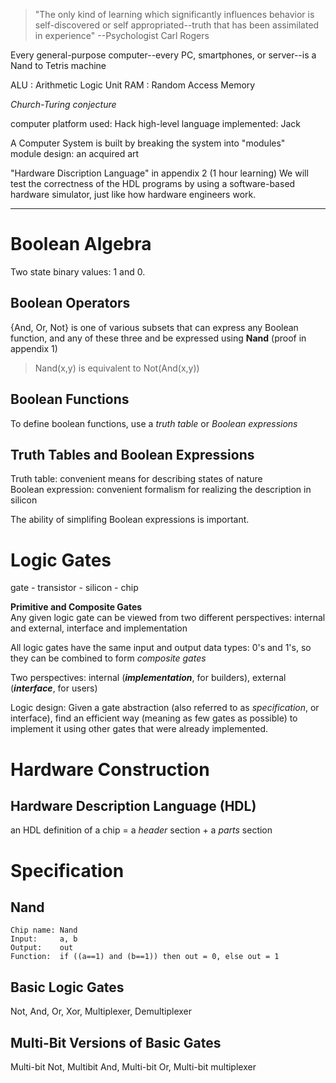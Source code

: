 > "The only kind of learning which significantly influences behavior is self-discovered or self appropriated--truth that has been assimilated in experience" --Psychologist Carl Rogers

Every general-purpose computer--every PC, smartphones, or server--is a Nand to Tetris machine

ALU : Arithmetic Logic Unit
RAM : Random Access Memory

*Church-Turing conjecture*

computer platform used: Hack
high-level language implemented: Jack

A Computer System is built by breaking the system into "modules"  
module design: an acquired art

"Hardware Discription Language" in appendix 2 (1 hour learning)
We will test the correctness of the HDL programs by using a software-based hardware simulator, just like how hardware engineers work.

---
# Boolean Algebra
Two state binary values: 1 and 0.

## Boolean Operators
{And, Or, Not} is one of various subsets that can express any Boolean function, and any of these three and be expressed using **Nand** (proof in appendix 1)
> Nand(x,y) is equivalent to Not(And(x,y))

## Boolean Functions
To define boolean functions, use a *truth table* or *Boolean expressions*

## Truth Tables and Boolean Expressions

Truth table: convenient means for describing states of nature  
Boolean expression: convenient formalism for realizing the description in silicon

The ability of simplifing Boolean expressions is important.
# Logic Gates
 gate - transistor - silicon - chip

**Primitive and Composite Gates**  
Any given logic gate can be viewed from two different perspectives: internal and external, interface and implementation

All logic gates have the same input and output data types: 0's and 1's, so they can be combined to form *composite gates*

Two perspectives: internal (***implementation***, for builders), external (***interface***, for users)

Logic design: Given a
gate abstraction (also referred to as *specification*, or interface), find an
efficient way (meaning as few gates as possible) to implement it using other gates that were already
implemented.
# Hardware Construction
## Hardware Description Language (HDL)

an HDL definition of a chip = a *header* section + a *parts* section

# Specification
## Nand
```
Chip name: Nand
Input:     a, b
Output:    out
Function:  if ((a==1) and (b==1)) then out = 0, else out = 1
```
## Basic Logic Gates
Not, And, Or, Xor, Multiplexer, Demultiplexer
## Multi-Bit Versions of Basic Gates
Multi-bit Not, Multibit And, Multi-bit Or, Multi-bit multiplexer